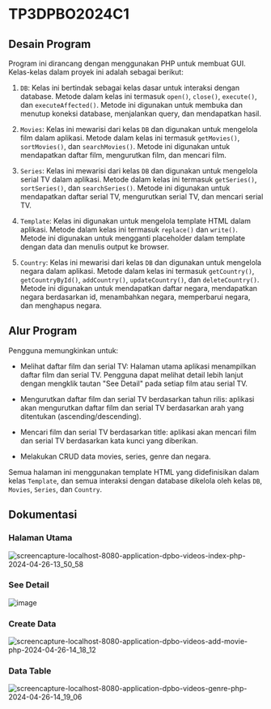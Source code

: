 # TP3DPBO2024C1
## Desain Program

Program ini dirancang dengan menggunakan PHP untuk membuat GUI.  Kelas-kelas dalam proyek ini adalah sebagai berikut:

1. `DB`: Kelas ini bertindak sebagai kelas dasar untuk interaksi dengan database. Metode dalam kelas ini termasuk `open()`, `close()`, `execute()`, dan `executeAffected()`. Metode ini digunakan untuk membuka dan menutup koneksi database, menjalankan query, dan mendapatkan hasil.

2. `Movies`: Kelas ini mewarisi dari kelas `DB` dan digunakan untuk mengelola film dalam aplikasi. Metode dalam kelas ini termasuk `getMovies()`, `sortMovies()`, dan `searchMovies()`. Metode ini digunakan untuk mendapatkan daftar film, mengurutkan film, dan mencari film.

3. `Series`: Kelas ini mewarisi dari kelas `DB` dan digunakan untuk mengelola serial TV dalam aplikasi. Metode dalam kelas ini termasuk `getSeries()`, `sortSeries()`, dan `searchSeries()`. Metode ini digunakan untuk mendapatkan daftar serial TV, mengurutkan serial TV, dan mencari serial TV.

4. `Template`: Kelas ini digunakan untuk mengelola template HTML dalam aplikasi. Metode dalam kelas ini termasuk `replace()` dan `write()`. Metode ini digunakan untuk mengganti placeholder dalam template dengan data dan menulis output ke browser.

5. `Country`: Kelas ini mewarisi dari kelas `DB` dan digunakan untuk mengelola negara dalam aplikasi. Metode dalam kelas ini termasuk `getCountry()`, `getCountryById()`, `addCountry()`, `updateCountry()`, dan `deleteCountry()`. Metode ini digunakan untuk mendapatkan daftar negara, mendapatkan negara berdasarkan id, menambahkan negara, memperbarui negara, dan menghapus negara.

## Alur Program
Pengguna memungkinkan untuk:

- Melihat daftar film dan serial TV: Halaman utama aplikasi menampilkan daftar film dan serial TV. Pengguna dapat melihat detail lebih lanjut dengan mengklik tautan "See Detail" pada setiap film atau serial TV.

- Mengurutkan daftar film dan serial TV berdasarkan tahun rilis: aplikasi akan mengurutkan daftar film dan serial TV berdasarkan arah yang ditentukan (ascending/descending).

- Mencari film dan serial TV berdasarkan title: aplikasi akan mencari film dan serial TV berdasarkan kata kunci yang diberikan.

- Melakukan CRUD data movies, series, genre dan negara.

Semua halaman ini menggunakan template HTML yang didefinisikan dalam kelas `Template`, dan semua interaksi dengan database dikelola oleh kelas `DB`, `Movies`, `Series`, dan `Country`.

## Dokumentasi


### Halaman Utama
![screencapture-localhost-8080-application-dpbo-videos-index-php-2024-04-26-13_50_58](https://github.com/boyaditya/TP3DPBO2024C1/assets/135103722/f054e89d-6cd5-4656-9e85-bd795387abec)

### See Detail
![image](https://github.com/boyaditya/TP3DPBO2024C1/assets/135103722/838fd55c-7dab-4b3e-a220-8baa929d7412)

### Create Data
![screencapture-localhost-8080-application-dpbo-videos-add-movie-php-2024-04-26-14_18_12](https://github.com/boyaditya/TP3DPBO2024C1/assets/135103722/1b6c1f22-96c4-4cbd-bd7b-a4ee30175f6e)

### Data Table
![screencapture-localhost-8080-application-dpbo-videos-genre-php-2024-04-26-14_19_06](https://github.com/boyaditya/TP3DPBO2024C1/assets/135103722/8511df27-12ba-4399-8ae5-0fedb2c4387d)



